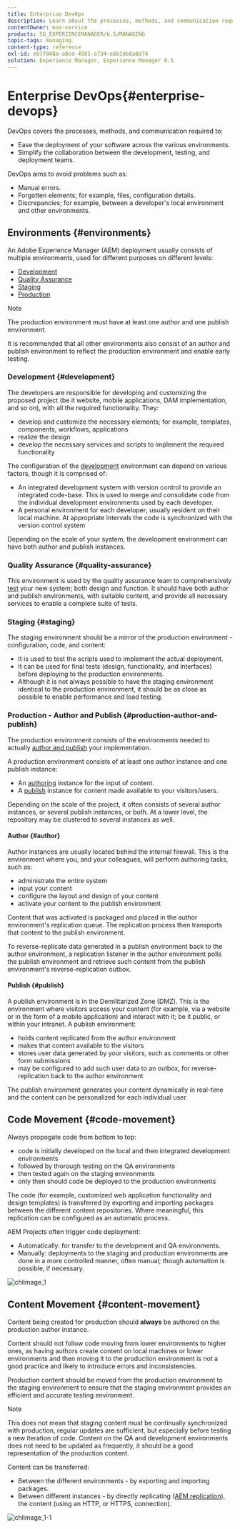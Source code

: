 ```yaml
---
title: Enterprise DevOps
description: Learn about the processes, methods, and communication required to ease deployment and simplify collaboration.
contentOwner: msm-service
products: SG_EXPERIENCEMANAGER/6.5/MANAGING
topic-tags: managing
content-type: reference
exl-id: e67f848a-a8cd-4585-a734-e6b1de8a8d74
solution: Experience Manager, Experience Manager 6.5
---
```

# Enterprise DevOps{#enterprise-devops}

DevOps covers the processes, methods, and communication required to:

* Ease the deployment of your software across the various environments.
* Simplify the collaboration between the development, testing, and deployment teams.

DevOps aims to avoid problems such as:

* Manual errors.
* Forgotten elements; for example, files, configuration details.
* Discrepancies; for example, between a developer's local environment and other environments.

## Environments {#environments}

An Adobe Experience Manager (AEM) deployment usually consists of multiple environments, used for different purposes on different levels:

* [Development](#development)
* [Quality Assurance](#quality-assurance)
* [Staging](#staging)
* [Production](#production-author-and-publish)

>[!NOTE]
>
>The production environment must have at least one author and one publish environment.
>
>It is recommended that all other environments also consist of an author and publish environment to reflect the production environment and enable early testing.

### Development {#development}

The developers are responsible for developing and customizing the proposed project (be it website, mobile applications, DAM implementation, and so on), with all the required functionality. They:

* develop and customize the necessary elements; for example, templates, components, workflows, applications
* realize the design
* develop the necessary services and scripts to implement the required functionality

The configuration of the [development](/help/sites-developing/best-practices.md) environment can depend on various factors, though it is comprised of:

* An integrated development system with version control to provide an integrated code-base. This is used to merge and consolidate code from the individual development environments used by each developer.
* A personal environment for each developer; usually resident on their local machine. At appropriate intervals the code is synchronized with the version control system

Depending on the scale of your system, the development environment can have both author and publish instances.

### Quality Assurance {#quality-assurance}

This environment is used by the quality assurance team to comprehensively [test](/help/sites-developing/test-plan.md) your new system; both design and function. It should have both author and publish environments, with suitable content, and provide all necessary services to enable a complete suite of tests.

### Staging {#staging}

The staging environment should be a mirror of the production environment - configuration, code, and content:

* It is used to test the scripts used to implement the actual deployment.
* It can be used for final tests (design, functionality, and interfaces) before deploying to the production environments.
* Although it is not always possible to have the staging environment identical to the production environment, it should be as close as possible to enable performance and load testing.

### Production - Author and Publish {#production-author-and-publish}

The production environment consists of the environments needed to actually [author and publish](/help/sites-authoring/author.md#concept-of-authoring-and-publishing) your implementation.

A production environment consists of at least one author instance and one publish instance:

* An [authoring](#author) instance for the input of content.
* A [publish](#publish) instance for content made available to your visitors/users.

Depending on the scale of the project, it often consists of several author instances, or several publish instances, or both. At a lower level, the repository may be clustered to several instances as well.

#### Author {#author}

Author instances are usually located behind the internal firewall. This is the environment where you, and your colleagues, will perform authoring tasks, such as:

* administrate the entire system
* input your content
* configure the layout and design of your content
* activate your content to the publish environment

Content that was activated is packaged and placed in the author environment's replication queue. The replication process then transports that content to the publish environment.

To reverse-replicate data generated in a publish environment back to the author environment, a replication listener in the author environment polls the publish environment and retrieve such content from the publish environment's reverse-replication outbox.

#### Publish {#publish}

A publish environment is in the Demilitarized Zone (DMZ). This is the environment where visitors access your content (for example, via a website or in the form of a mobile application) and interact with it; be it public, or within your intranet. A publish environment:

* holds content replicated from the author environment
* makes that content available to the visitors
* stores user data generated by your visitors, such as comments or other form submissions
* may be configured to add such user data to an outbox, for reverse-replication back to the author environment

The publish environment generates your content dynamically in real-time and the content can be personalized for each individual user.

## Code Movement {#code-movement}

Always propogate code from bottom to top:

* code is initially developed on the local and then integrated development environments
* followed by thorough testing on the QA environments
* then tested again on the staging environments
* only then should code be deployed to the production environments

The code (for example, customized web application functionality and design templates) is transferred by exporting and importing packages between the different content repositories. Where meaningful, this replication can be configured as an automatic process.

AEM Projects often trigger code deployment:

* Automatically: for transfer to the development and QA environments.
* Manually: deployments to the staging and production environments are done in a more controlled manner, often manual; though automation is possible, if necessary.

![chlimage_1](assets/chlimage_1.png)

## Content Movement {#content-movement}

Content being created for production should **always** be authored on the production author instance.

Content should not follow code moving from lower environments to higher ones, as having authors create content on local machines or lower environments and then moving it to the production environment is not a good practice and likely to introduce errors and inconsistencies.

Production content should be moved from the production environment to the staging environment to ensure that the staging environment provides an efficient and accurate testing environment.

>[!NOTE]
>
>This does not mean that staging content must be continually synchronized with production, regular updates are sufficient, but especially before testing a new iteration of code. Content on the QA and development environments does not need to be updated as frequently, it should be a good representation of the production content.

Content can be transferred:

* Between the different environments - by exporting and importing packages.
* Between different instances - by directly replicating ([AEM replication](/help/sites-deploying/replication.md)), the content (using an HTTP, or HTTPS, connection).

![chlimage_1-1](assets/chlimage_1-1.png)
